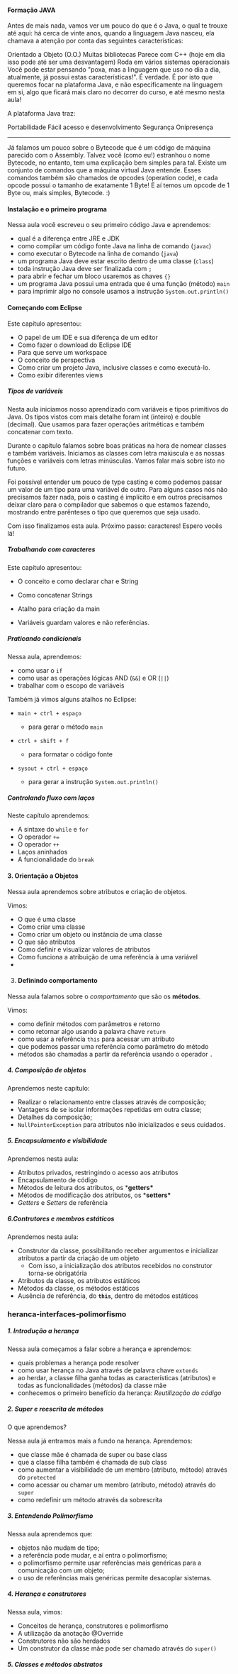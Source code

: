 #### Formação JAVA

Antes de mais nada, vamos ver um pouco do que é o Java, o qual te trouxe até aqui: há cerca de vinte anos, quando a linguagem Java nasceu, ela chamava a atenção por conta das seguintes características:

Orientado a Objeto (O.O.)
Muitas bibliotecas
Parece com C++ (hoje em dia isso pode até ser uma desvantagem)
Roda em vários sistemas operacionais
Você pode estar pensando "poxa, mas a linguagem que uso no dia a dia, atualmente, já possui estas características!". É verdade. É por isto que queremos focar na plataforma Java, e não especificamente na linguagem em si, algo que ficará mais claro no decorrer do curso, e até mesmo nesta aula!

A plataforma Java traz:

Portabilidade
Fácil acesso e desenvolvimento
Segurança
Onipresença

-------

Já falamos um pouco sobre o Bytecode que é um código de máquina parecido com o Assembly. Talvez você (como eu!) estranhou o nome Bytecode, no entanto, tem uma explicação bem simples para tal. Existe um conjunto de comandos que a máquina virtual Java entende. Esses comandos também são chamados de opcodes (operation code), e cada opcode possui o tamanho de exatamente 1 Byte! E aí temos um opcode de 1 Byte ou, mais simples, Bytecode. :)



#### Instalação e o primeiro programa

Nessa aula você escreveu o seu primeiro código Java e aprendemos:

- qual é a diferença entre JRE e JDK
- como compilar um código fonte Java na linha de comando (`javac`)
- como executar o Bytecode na linha de comando (`java`)
- um programa Java deve estar escrito dentro de uma classe (`class`)
- toda instrução Java deve ser finalizada com `;`
- para abrir e fechar um bloco usaremos as chaves `{}`
- um programa Java possui uma entrada que é uma função (método) `main`
- para imprimir algo no console usamos a instrução `System.out.println()`



#### Começando com Eclipse

Este capítulo apresentou:

- O papel de um IDE e sua diferença de um editor
- Como fazer o download do Eclipse IDE
- Para que serve um workspace
- O conceito de perspectiva
- Como criar um projeto Java, inclusive classes e como executá-lo.
- Como exibir diferentes views

##### Tipos de variáveis



Nesta aula iniciamos nosso aprendizado com variáveis e tipos primitivos do Java. Os tipos vistos com mais detalhe foram int (inteiro) e double (decimal). Que usamos para fazer operações aritméticas e também concatenar com texto.

Durante o capítulo falamos sobre boas práticas na hora de nomear classes e também variáveis. Iniciamos as classes com letra maiúscula e as nossas funções e variáveis com letras minúsculas. Vamos falar mais sobre isto no futuro.

Foi possível entender um pouco de type casting e como podemos passar um valor de um tipo para uma variável de outro. Para alguns casos nós não precisamos fazer nada, pois o casting é implícito e em outros precisamos deixar claro para o compilador que sabemos o que estamos fazendo, mostrando entre parênteses o tipo que queremos que seja usado.

Com isso finalizamos esta aula. Próximo passo: caracteres! Espero vocês lá!



##### Trabalhando com caracteres

Este capítulo apresentou:

- O conceito e como declarar char e String

- Como concatenar Strings

- Atalho para criação da main

- Variáveis guardam valores e não referências.

  

##### Praticando condicionais

Nessa aula, aprendemos:

- como usar o `if`
- como usar as operações lógicas AND (`&&`) e OR (`||`)
- trabalhar com o escopo de variáveis

Também já vimos alguns atalhos no Eclipse:

- ```
  main + ctrl + espaço
  ```

  - para gerar o método `main`

- ```
  ctrl + shift + f
  ```

  - para formatar o código fonte

- ```
  sysout + ctrl + espaço
  ```

  - para gerar a instrução `System.out.println()`



##### Controlando fluxo com laços

Neste capítulo aprendemos:

- A sintaxe do `while` e `for`
- O operador `+=`
- O operador `++`
- Laços aninhados
- A funcionalidade do `break`



#### 3. Orientação a Objetos

Nessa aula aprendemos sobre atributos e criação de objetos.

Vimos:

- O que é uma classe
- Como criar uma classe
- Como criar um objeto ou instância de uma classe
- O que são atributos
- Como definir e visualizar valores de atributos
- Como funciona a atribuição de uma referência à uma variável
- 

3. #### Definindo comportamento

Nessa aula falamos sobre o *comportamento* que são os **métodos**.

Vimos:

- como definir métodos com parâmetros e retorno
- como retornar algo usando a palavra chave `return`
- como usar a referência `this` para acessar um atributo
- que podemos passar uma referência como parâmetro do método
- métodos são chamadas a partir da referência usando o operador `.`



##### 4. Composição de objetos

Aprendemos neste capítulo:

- Realizar o relacionamento entre classes através de composição;
- Vantagens de se isolar informações repetidas em outra classe;
- Detalhes da composição;
- `NullPointerException` para atributos não inicializados e seus cuidados.

##### 5. Encapsulamento e visibilidade

Aprendemos nesta aula:

- Atributos privados, restringindo o acesso aos atributos
- Encapsulamento de código
- Métodos de leitura dos atributos, os ***getters\***
- Métodos de modificação dos atributos, os ***setters\***
- *Getters* e *Setters* de referência



##### 6.Contrutores e membros estáticos

Aprendemos nesta aula:

- Construtor da classe, possibilitando receber argumentos e inicializar atributos a partir da criação de um objeto
  - Com isso, a inicialização dos atributos recebidos no construtor torna-se obrigatória
- Atributos da classe, os atributos estáticos
- Métodos da classe, os métodos estáticos
- Ausência de referência, do **`this`**, dentro de métodos estáticos





### heranca-interfaces-polimorfismo

##### 1. Introdução a herança

Nessa aula começamos a falar sobre a herança e aprendemos:

- quais problemas a herança pode resolver
- como usar herança no Java através de palavra chave `extends`
- ao herdar, a classe filha ganha todas as características (atributos) e todas as funcionalidades (métodos) da classe mãe
- conhecemos o primeiro benefício da herança: *Reutilização do código*

##### 2. Super e reescrita de métodos

O que aprendemos?

Nessa aula já entramos mais a fundo na herança. Aprendemos:

- que classe mãe é chamada de super ou base class
- que a classe filha também é chamada de sub class
- como aumentar a visibilidade de um membro (atributo, método) através do `protected`
- como acessar ou chamar um membro (atributo, método) através do `super`
- como redefinir um método através da sobrescrita



##### 3. Entendendo Polimorfismo



Nessa aula aprendemos que:

- objetos não mudam de tipo;
- a referência pode mudar, e aí entra o polimorfismo;
- o polimorfismo permite usar referências mais genéricas para a comunicação com um objeto;
- o uso de referências mais genéricas permite desacoplar sistemas.

##### 4. Herança e construtores

Nessa aula, vimos:

- Conceitos de herança, construtores e polimorfismo
- A utilização da anotação @Override
- Construtores não são herdados
- Um construtor da classe mãe pode ser chamado através do `super()`



##### 5. Classes e métodos abstratos

